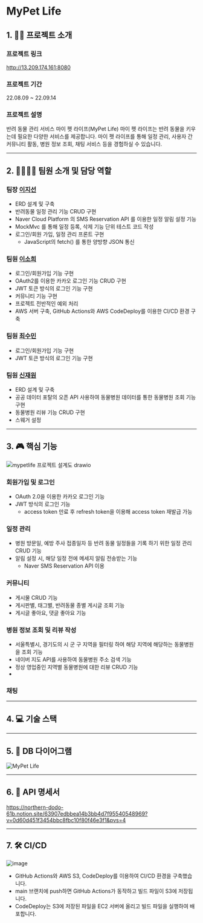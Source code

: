 # MyPet Life

## 1. 🐶🐱 프로젝트 소개 
### 프로젝트 링크
http://13.209.174.161:8080

### 프로젝트 기간
22.08.09 ~ 22.09.14

### 프로젝트 설명
반려 동물 관리 서비스 마이 펫 라이프(MyPet Life)
마이 펫 라이프는 반려 동물을 키우는데 필요한 다양한 서비스를 제공합니다. 마이 펫 라이프를 통해 일정 관리, 사용자 간 커뮤니티 활동, 병원 정보 조회, 채팅 서비스 등을 경험하실 수 있습니다. 

----
## 2. 👩👩👩🧑 팀원 소개 및 담당 역할
### 팀장 [이지선](https://github.com/jsl1113)
- ERD 설계 및 구축
- 반려동물 일정 관리 기능 CRUD 구현
- Naver Cloud Platform 의 SMS Reservation API 를 이용한 일정 알림 설정 기능
- MockMvc 를 통해 일정 등록, 삭제 기능 단위 테스트 코드 작성
- 로그인/회원 가입, 일정 관리 프론트 구현
    - JavaScript의 fetch() 를 통한 양방향 JSON 통신

### 팀원 [이소희](https://github.com/olsohee)
- 로그인/회원가입 기능 구현
- OAuth2를 이용한 카카오 로그인 기능 CRUD 구현
- JWT 토큰 방식의 로그인 기능 구현
- 커뮤니티 기능 구현
- 프로젝트 전반적인 예외 처리 
- AWS 서버 구축, GitHub Actions와 AWS CodeDeploy를 이용한 CI/CD 환경 구축

### 팀원 [최수민](https://github.com/csumin0825)
- 로그인/회원가입 기능 구현
- JWT 토큰 방식의 로그인 기능 구현

### 팀원 [신재원](https://github.com/shinjaewon99)
- ERD 설계 및 구축
- 공공 데이터 포탈의 오픈 API 사용하여 동물병원 데이터를 통한 동물병원 조회 기능 구현
- 동물병원 리뷰 기능 CRUD 구현
- 스웨거 설정
---

## 3. 🎮 핵심 기능
![mypetlife 프로젝트 설계도 drawio](https://github.com/my-pet-life/Final_Project_20Team/assets/108605017/d4d34b29-1a82-40d0-875b-9e6bc12811c1)
### 회원가입 및 로그인
- OAuth 2.0을 이용한 카카오 로그인 기능
- JWT 방식의 로그인 기능
  - access token 만료 후 refresh token을 이용해 access token 재발급 가능

### 일정 관리
- 병원 방문일, 예방 주사 접종일자 등 반려 동물 일정들을 기록 하기 위한 일정 관리 CRUD 기능
- 알림 설정 시, 해당 일정 전에 메세지 알림 전송받는 기능
  - Naver SMS Reservation API 이용 

### 커뮤니티
- 게시물 CRUD 기능
- 게시판별, 태그별, 반려동물 종별 게시글 조회 기능
- 게시글 좋아요, 댓글 좋아요 기능

### 병원 정보 조회 및 리뷰 작성
- 서울특별시, 경기도의 시 군 구 지역을 필터링 하여 해당 지역에 해당하는 동물병원을 조회 기능
- 네이버 지도 API를 사용하여 동물병원 주소 검색 기능
- 정상 영업중인 지역별 동물병원에 대한 리뷰 CRUD 기능
- 
### 채팅

---

## 4. 💻 기술 스택

---

## 5. 💾 DB 다이어그램
![MyPet Life](https://github.com/my-pet-life/Final_Project_20Team/assets/108605017/fd06b745-b616-4873-b197-8b2f5835ae6d)

---

## 6. 📡 API 명세서
https://northern-dodo-61b.notion.site/63907edbbea14b3bb4d7f95540548969?v=0d60d451f3454bbc8fbc10f80f46e3f1&pvs=4

---

## 7. 🛠️ CI/CD
![image](https://github.com/my-pet-life/Final_Project_20Team/assets/108605017/711ceba4-1218-4fdf-a2db-1fba55ccc68d)
- GitHub Actions와 AWS S3, CodeDeploy를 이용하여 CI/CD 환경을 구축했습니다.
- main 브랜치에 push하면 GitHub Actions가 동작하고 빌드 파일이 S3에 저장됩니다. 
- CodeDeploy는 S3에 저장된 파일을 EC2 서버에 올리고 빌드 파일을 실행하여 배포합니다. 


